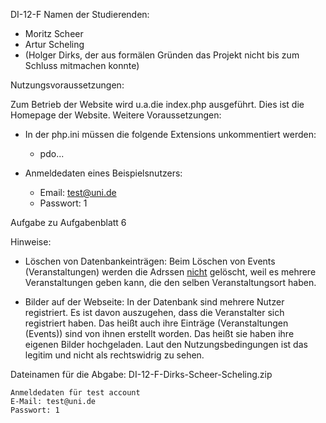 DI-12-F
Namen der Studierenden:

- Moritz Scheer
- Artur Scheling
- (Holger Dirks, der aus formälen Gründen das Projekt nicht bis zum Schluss mitmachen konnte)


Nutzungsvoraussetzungen:

Zum Betrieb der Website wird u.a.die index.php ausgeführt. Dies ist die Homepage der Website.
Weitere Voraussetzungen:
 - In der php.ini müssen die folgende Extensions unkommentiert werden:
   - pdo...

 - Anmeldedaten eines Beispielsnutzers: 
   - Email: test@uni.de 
   - Passwort: 1


Aufgabe zu Aufgabenblatt 6

Hinweise:

- Löschen von Datenbankeinträgen:
  Beim Löschen von Events (Veranstaltungen)
  werden die Adrssen <ins>nicht</ins> gelöscht,
  weil es mehrere Veranstaltungen geben kann,
  die den selben Veranstaltungsort haben.

- Bilder auf der Webseite:
  In der Datenbank sind mehrere Nutzer registriert.
  Es ist davon auszugehen, dass die Veranstalter sich registriert haben.
  Das heißt auch ihre Einträge (Veranstaltungen (Events)) sind von ihnen erstellt worden.
  Das heißt sie haben ihre eigenen Bilder hochgeladen.
  Laut den Nutzungsbedingungen ist das legitim und nicht als rechtswidrig zu sehen.

Dateinamen für die Abgabe:
DI-12-F-Dirks-Scheer-Scheling.zip

    Anmeldedaten für test account  
    E-Mail: test@uni.de  
    Passwort: 1